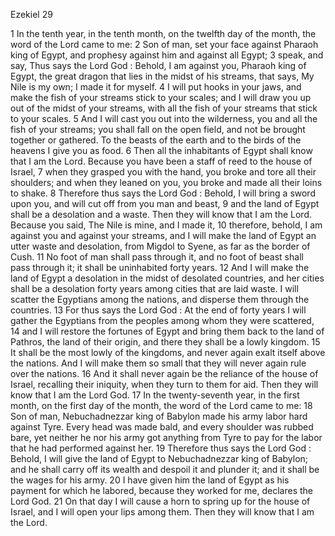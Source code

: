 Ezekiel 29

1	In the tenth year, in the tenth month, on the twelfth day of the month, the word of the Lord came to me:
2	Son of man, set your face against Pharaoh king of Egypt, and prophesy against him and against all Egypt;
3	speak, and say, Thus says the Lord God : Behold, I am against you, Pharaoh king of Egypt, the great dragon that lies in the midst of his streams, that says, My Nile is my own; I made it for myself.
4	I will put hooks in your jaws, and make the fish of your streams stick to your scales; and I will draw you up out of the midst of your streams, with all the fish of your streams that stick to your scales.
5	And I will cast you out into the wilderness, you and all the fish of your streams; you shall fall on the open field, and not be brought together or gathered. To the beasts of the earth and to the birds of the heavens I give you as food.
6	Then all the inhabitants of Egypt shall know that I am the Lord. Because you have been a staff of reed to the house of Israel,
7	when they grasped you with the hand, you broke and tore all their shoulders; and when they leaned on you, you broke and made all their loins to shake.
8	Therefore thus says the Lord God : Behold, I will bring a sword upon you, and will cut off from you man and beast,
9	and the land of Egypt shall be a desolation and a waste. Then they will know that I am the Lord. Because you said, The Nile is mine, and I made it,
10	therefore, behold, I am against you and against your streams, and I will make the land of Egypt an utter waste and desolation, from Migdol to Syene, as far as the border of Cush.
11	No foot of man shall pass through it, and no foot of beast shall pass through it; it shall be uninhabited forty years.
12	And I will make the land of Egypt a desolation in the midst of desolated countries, and her cities shall be a desolation forty years among cities that are laid waste. I will scatter the Egyptians among the nations, and disperse them through the countries.
13	For thus says the Lord God : At the end of forty years I will gather the Egyptians from the peoples among whom they were scattered,
14	and I will restore the fortunes of Egypt and bring them back to the land of Pathros, the land of their origin, and there they shall be a lowly kingdom.
15	It shall be the most lowly of the kingdoms, and never again exalt itself above the nations. And I will make them so small that they will never again rule over the nations.
16	And it shall never again be the reliance of the house of Israel, recalling their iniquity, when they turn to them for aid. Then they will know that I am the Lord God.
17	In the twenty-seventh year, in the first month, on the first day of the month, the word of the Lord came to me:
18	Son of man, Nebuchadnezzar king of Babylon made his army labor hard against Tyre. Every head was made bald, and every shoulder was rubbed bare, yet neither he nor his army got anything from Tyre to pay for the labor that he had performed against her.
19	Therefore thus says the Lord God : Behold, I will give the land of Egypt to Nebuchadnezzar king of Babylon; and he shall carry off its wealth and despoil it and plunder it; and it shall be the wages for his army.
20	I have given him the land of Egypt as his payment for which he labored, because they worked for me, declares the Lord God.
21	On that day I will cause a horn to spring up for the house of Israel, and I will open your lips among them. Then they will know that I am the Lord.

